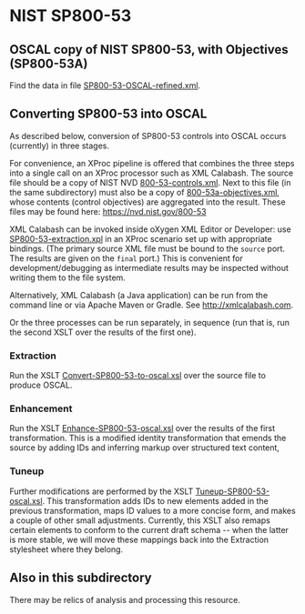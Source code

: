 # NIST SP800-53

## OSCAL copy of NIST SP800-53, with Objectives (SP800-53A)

Find the data in file [SP800-53-OSCAL-refined.xml](SP800-53-OSCAL-refined.xml).

## Converting SP800-53 into OSCAL

As described below, conversion of SP800-53 controls into OSCAL occurs (currently) in three stages.

For convenience, an XProc pipeline is offered that combines the three steps into a single call on an XProc processor such as XML Calabash. The source file should be a copy of NIST NVD [800-53-controls.xml](https://nvd.nist.gov/800-53/800-53-controls.xml). Next to this file (in the same subdirectory) must also be a copy of [800-53a-objectives.xml](https://nvd.nist.gov/800-53/800-53a-objectives.xml), whose contents (control objectives) are aggregated into the result. These files may be found here: https://nvd.nist.gov/800-53

XML Calabash can be invoked inside oXygen XML Editor or Developer: use [SP800-53-extraction.xpl](SP800-53-extraction.xpl) in an XProc scenario set up with appropriate bindings. (The primary source XML file must be bound to the `source` port. The results are given on the `final` port.) This is convenient for development/debugging as intermediate results may be inspected without writing them to the file system.

Alternatively, XML Calabash (a Java application) can be run from the command line or via Apache Maven or Gradle. See http://xmlcalabash.com.

Or the three processes can be run separately, in sequence (run that is, run the second XSLT over the results of the first one).

### Extraction

Run the XSLT [Convert-SP800-53-to-oscal.xsl](Convert-SP800-53-to-oscal.xsl) over the source file to produce OSCAL.

### Enhancement

Run the XSLT [Enhance-SP800-53-oscal.xsl](Enhance-SP800-53-oscal.xsl) over the results of the first transformation. This is a modified identity transformation that emends the source by adding IDs and inferring markup over structured text content, 

### Tuneup

Further modifications are performed by the XSLT [Tuneup-SP800-53-oscal.xsl](Tuneup-SP800-53-oscal.xsl). This transformation adds IDs to new elements added in the previous transformation, maps ID values to a more concise form, and makes a couple of other small adjustments. Currently, this XSLT also remaps certain elements to conform to the current draft schema -- when the latter is more stable, we will move these mappings back into the Extraction stylesheet where they belong. 

## Also in this subdirectory

There may be relics of analysis and processing this resource.
  